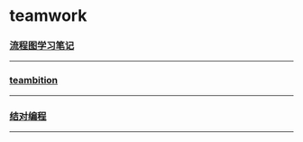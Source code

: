 teamwork
========

### [流程图学习笔记](flowchart)

---

### [teambition](teambition)

---

### [结对编程](pair-program)

---
